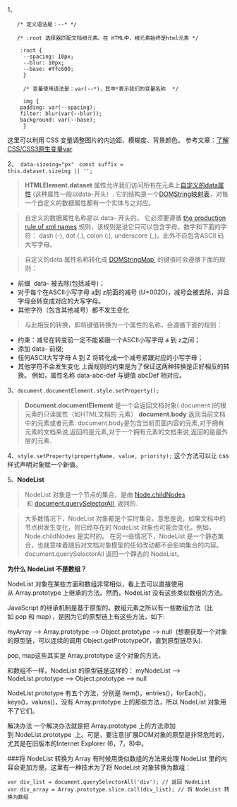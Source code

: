 1、
```
   /* 定义语法是：--* */
   
   /* :root 选择器匹配文档根元素。在 HTML中，根元素始终是html元素 */
    
    :root {
	 --spacing: 10px;
	 --blur: 10px;
	 --base: #ffc600;
     }
     
     /* 变量使用语法是：var(--*)，其中*表示我们的变量名称  */
     
     img {
	padding: var(--spacing);
	filter: blur(var(--blur));
	background: var(--base);
     } 
 ```   
  
		
  这里可以利用 CSS 变量调整图片的内边距、模糊度、背景颜色。
  参考文章：[了解CSS/CSS3原生变量var](http://www.zhangxinxu.com/wordpress/2016/11/css-css3-variables-var/)

2、<code> data-sizeing="px" </code>
  <code>const suffix = this.dataset.sizeing || ''; </code>
> **HTMLElement.dataset** 属性允许我们访问所有在元素上[自定义的data属性](https://developer.mozilla.org/en/HTML/Global_attributes#attr-data-*) (这种属性一般以data-开头）. 它的结构是一个[DOMString映射表](https://developer.mozilla.org/en/DOM/DOMStringMap)，对每一个自定义的数据属性都有一个实体与之对应。

>自定义的数据属性名称是以 data- 开头的。 它必须要遵循 [the production rule of xml names](http://www.w3.org/TR/REC-xml/#NT-Name) 规则，该规则是说它只可以包含字母，数字和下面的字符： dash (-), dot (.), colon (:), underscore (_)。此外不应包含ASCII 码大写字母。

> 自定义的data 属性名称转化成 [DOMStringMap
](https://developer.mozilla.org/zh-CN/docs/Web/API/DOMStringMap) 的键值时会遵循下面的规则：
* 前缀  data- 被去除(包括减号)；
* 对于每个在ASCII小写字母 a到 z前面的减号 (U+002D)，减号会被去除，并且字母会转变成对应的大写字母。
* 其他字符（包含其他减号）都不发生变化

>与此相反的转换，即将键值转换为一个属性的名称，会遵循下面的规则：
* 约束：减号在转变前一定不能紧跟一个ASCII小写字母 a 到 z之间；
* 添加 data- 前缀;
* 任何ASCII大写字母 A 到 Z 将转化成一个减号紧跟对应的小写字母；
* 其他字符不会发生变化
上面规则的约束是为了保证这两种转换是正好相反的转换。
例如，属性名称 data-abc-def 与键值 abcDef 相对应。

3、```document.documentElement.style.setProperty();```
>**Document.documentElement** 是一个会返回文档对象( document )的根元素的只读属性（如HTML文档的 <html> 元素）
> **document.body** 返回当前文档中的<body>元素或者<frameset>元素.
document.body是包含当前页面内容的元素,对于拥有<body>元素的文档来说,返回的是<body>元素,对于一个拥有<frameset>元素的文档来说,返回的是最外层的<frameset>元素.

4、```style.setProperty(propertyName, value, priority);```
这个方法可以让 css 样式声明对象赋一个新值。

5、**NodeList**
> NodeList 对象是一个节点的集合，是由 [Node.childNodes
](https://developer.mozilla.org/zh-CN/docs/Web/API/Node/childNodes) 和 [document.querySelectorAll
](https://developer.mozilla.org/zh-CN/docs/Web/API/Document/querySelectorAll) 返回的.

>大多数情况下，NodeList 对象都是个实时集合。意思是说，如果文档中的节点树发生变化，则已经存在的 NodeList 对象也可能会变化。例如，Node.childNodes 是实时的。
> 在另一些情况下，NodeList 是一个静态集合，也就意味着随后对文档对象模型的任何改动都不会影响集合的内容。document.querySelectorAll 返回一个静态的 NodeList。

**为什么 NodeList 不是数组？**

NodeList 对象在某些方面和数组非常相似，看上去可以直接使用从 Array.prototype 上继承的方法。然而，NodeList 没有这些类似数组的方法。

JavaScript 的继承机制是基于原型的。数组元素之所以有一些数组方法（比如 pop 和 map），是因为它的原型链上有这些方法，如下:

 myArray --> Array.prototype --> Object.prototype --> null
 (想要获取一个对象的原型链，可以连续的调用 Object.getPrototypeOf，直到原型链尽头).

pop, map这些其实是 Array.prototype 这个对象的方法。

和数组不一样，NodeList 的原型链是这样的：
myNodeList --> NodeList.prototype --> Object.prototype --> null

NodeList.prototype 有五个方法，分别是 item()，entries()，forEach()，keys()，values()，没有 Array.prototype 上的那些方法，所以 NodeList 对象用不了它们。

解决办法
一个解决办法就是把 Array.prototype 上的方法添加到 NodeList.prototype 
上。可是，要注意[扩展DOM对象的原型是非常危险的，尤其是在旧版本的Internet Explorer (6，7，8)中。

###将 NodeList 转换为 Array
有时候用类似数组的方法来处理 NodeList 里的内容会更加方便。这里有一种技术为了将 NodeList 对象转换为数组：
```
var div_list = document.querySelectorAll('div'); // 返回 NodeList
var div_array = Array.prototype.slice.call(div_list); // 将 NodeList 转换为数组
```
